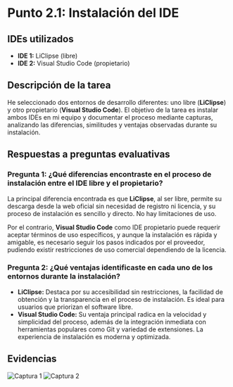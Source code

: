 # Punto 2.1: Instalación del IDE

## IDEs utilizados
- **IDE 1:** LiClipse (libre)
- **IDE 2:** Visual Studio Code (propietario)

## Descripción de la tarea
He seleccionado dos entornos de desarrollo diferentes: uno libre (**LiClipse**) y otro propietario (**Visual Studio Code**). El objetivo de la tarea es instalar ambos IDEs en mi equipo y documentar el proceso mediante capturas, analizando las diferencias, similitudes y ventajas observadas durante su instalación.

## Respuestas a preguntas evaluativas

### Pregunta 1: ¿Qué diferencias encontraste en el proceso de instalación entre el IDE libre y el propietario?
La principal diferencia encontrada es que **LiClipse**, al ser libre, permite su descarga desde la web oficial sin necesidad de registro ni licencia, y su proceso de instalación es sencillo y directo. No hay limitaciones de uso.

Por el contrario, **Visual Studio Code** como IDE propietario puede requerir aceptar términos de uso específicos, y aunque la instalación es rápida y amigable, es necesario seguir los pasos indicados por el proveedor, pudiendo existir restricciones de uso comercial dependiendo de la licencia.

### Pregunta 2: ¿Qué ventajas identificaste en cada uno de los entornos durante la instalación?
- **LiClipse:** Destaca por su accesibilidad sin restricciones, la facilidad de obtención y la transparencia en el proceso de instalación. Es ideal para usuarios que priorizan el software libre.
- **Visual Studio Code:** Su ventaja principal radica en la velocidad y simplicidad del proceso, además de la integración inmediata con herramientas populares como Git y variedad de extensiones. La experiencia de instalación es moderna y optimizada.

## Evidencias
![Captura 1](capturas/punto_1_captura1.png)
![Captura 2](capturas/punto_1_captura2.png)